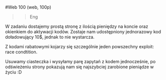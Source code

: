 #Web 100 (web, 100p)

>>Eng


W zadaniu dostajemy prostą stronę z ilością pieniędzy na koncie oraz okienkiem do aktywacji kodów. Zostaje nam udostępniony jednorazowy kod doładowujący 10$, jednak to nie wystarcza.

Z kodami rabatowymi kojarzy się szczególnie jeden powszechny exploit: race condtition.

Usuwamy ciasteczka i wysyłamy parę zapytań z kodem jednocześnie, po odświeżeniu strony pokazują nam się najszybciej zarobione pieniądze w życiu :D
